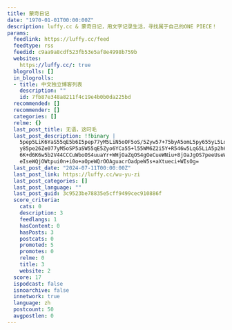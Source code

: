 ```yaml
---
title: 蒙奇日记
date: "1970-01-01T00:00:00Z"
description: luffy.cc & 蒙奇日记，用文字记录生活，寻找属于自己的ONE PIECE！
params:
  feedlink: https://luffy.cc/feed
  feedtype: rss
  feedid: c9aa9a8cdf523fb53e5af8e4998b759b
  websites:
    https://luffy.cc/: true
  blogrolls: []
  in_blogrolls:
  - title: 中文独立博客列表
    description: ""
    id: 7fb87e348a8211f4c19e4b0b0da225bd
  recommended: []
  recommender: []
  categories: []
  relme: {}
  last_post_title: 无语，这叼毛
  last_post_description: !!binary |
    5pep5LiK6YaS55qE5b6I5pep77yM5LiN5oOF5oS/5Zyw57+75byA5omL5py655yL5LqG55
    y85pe26Ze077yM5oSP5aSW55qE5Zyo6YCa55+l55WM6Z2i5Y+R546w5LqG5LiA5p2h6YCa
    6K+d6K6w5b2V44CCCuWboOS4uuaYr+WHjOaZqOS4gOeCueWNiu+8jOaJgOS7peeUseWwj+
    eIseWQjOWtpui0n+i0o+aOpeWQrOOAguacrOadpeW5s+aXtueci+WIsOg=
  last_post_date: "2024-07-11T00:00:00Z"
  last_post_link: https://luffy.cc/wu-yu-zi
  last_post_categories: []
  last_post_language: ""
  last_post_guid: 3c9523be78835e5cff9499cec910886f
  score_criteria:
    cats: 0
    description: 3
    feedlangs: 1
    hasContent: 0
    hasPosts: 3
    postcats: 0
    promoted: 5
    promotes: 0
    relme: 0
    title: 3
    website: 2
  score: 17
  ispodcast: false
  isnoarchive: false
  innetwork: true
  language: zh
  postcount: 50
  avgpostlen: 0
---
```


